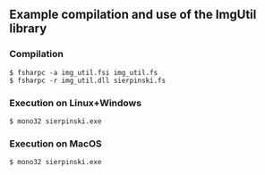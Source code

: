 ## Example compilation and use of the ImgUtil library

### Compilation

    $ fsharpc -a img_util.fsi img_util.fs
    $ fsharpc -r img_util.dll sierpinski.fs

### Execution on Linux+Windows

    $ mono32 sierpinski.exe

### Execution on MacOS

    $ mono32 sierpinski.exe
